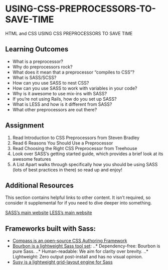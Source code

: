 # USING-CSS-PREPROCESSORS-TO-SAVE-TIME
HTML and CSS USING CSS PREPROCESSORS TO SAVE TIME

## Learning Outcomes
- What is a preprocessor?
- Why do preprocessors rock?
- What does it mean that a preprocessor “compiles to CSS”?
- What is SASS/SCSS?
- How can you use SASS to nest CSS?
- How can you use SASS to work with variables in your code?
- Why is it awesome to use mix-ins with SASS?
- If you’re not using Rails, how do you set up SASS?
- What is LESS and how is it different from SASS?
- What other preprocessors are out there?

## Assignment
1. Read Introduction to CSS Preprocessors from Steven Bradley
2. Read 6 Reasons You Should Use a Preprocessor
3. Read Choosing the Right CSS Preprocessor from Treehouse
4. Look over SASS’s getting started guide, which provides a brief look at its awesome features
5. A List Apart walks through specifically how you should be using SASS (lots of best practices in there) so read up and enjoy!

## Additional Resources
This section contains helpful links to other content. It isn’t required, so consider it supplemental for if you need to dive deeper into something.

[SASS’s main website](https://sass-lang.com/)
[LESS’s main website](http://lesscss.org/)

## Frameworks built with Sass:
- [Compass is an open-source CSS Authoring Framework](http://compass-style.org/)
- [Bourbon is a lightweight Sass tool set](https://www.bourbon.io/):
..* Dependency-free: Bourbon is pure Sass.
..* Human-readable: We aim for clarity over brevity.
..* Lightweight: Zero output post-install and has no visual opinion.
- [Susy is a lightweight grid-layout engine for Sass](https://www.oddbird.net/susy/)
